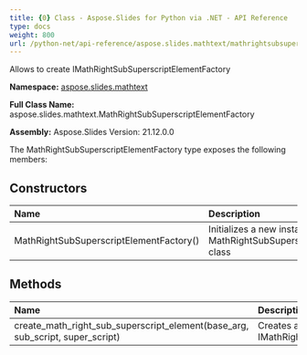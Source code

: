 ```yaml
---
title: {0} Class - Aspose.Slides for Python via .NET - API Reference
type: docs
weight: 800
url: /python-net/api-reference/aspose.slides.mathtext/mathrightsubsuperscriptelementfactory/
---
```


Allows to create IMathRightSubSuperscriptElementFactory

**Namespace:** [aspose.slides.mathtext](/python-net/api-reference/aspose.slides.mathtext/)

**Full Class Name:** aspose.slides.mathtext.MathRightSubSuperscriptElementFactory

**Assembly:**  Aspose.Slides Version: 21.12.0.0

The MathRightSubSuperscriptElementFactory type exposes the following members:
## **Constructors**
|**Name**|**Description**|
| :- | :- |
|MathRightSubSuperscriptElementFactory()|Initializes a new instance of the MathRightSubSuperscriptElementFactory class|
## **Methods**
|**Name**|**Description**|
| :- | :- |
|create_math_right_sub_superscript_element(base_arg, sub_script, super_script)|Creates an instance of IMathRightSubSuperscriptElementFactory|
